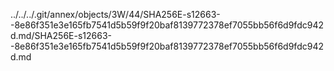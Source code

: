 ../../../.git/annex/objects/3W/44/SHA256E-s12663--8e86f351e3e165fb7541d5b59f9f20baf8139772378ef7055bb56f6d9fdc942d.md/SHA256E-s12663--8e86f351e3e165fb7541d5b59f9f20baf8139772378ef7055bb56f6d9fdc942d.md